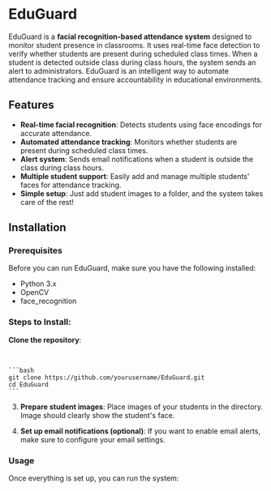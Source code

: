 # EduGuard

EduGuard is a **facial recognition-based attendance system** designed to monitor student presence in classrooms. It uses real-time face detection to verify whether students are present during scheduled class times. When a student is detected outside class during class hours, the system sends an alert to administrators. EduGuard is an intelligent way to automate attendance tracking and ensure accountability in educational environments.

## Features

- **Real-time facial recognition**: Detects students using face encodings for accurate attendance.
- **Automated attendance tracking**: Monitors whether students are present during scheduled class times.
- **Alert system**: Sends email notifications when a student is outside the class during class hours.
- **Multiple student support**: Easily add and manage multiple students' faces for attendance tracking.
- **Simple setup**: Just add student images to a folder, and the system takes care of the rest!

## Installation

### Prerequisites

Before you can run EduGuard, make sure you have the following installed:

- Python 3.x
- OpenCV
- face_recognition

### Steps to Install:

  **Clone the repository**:

<br>
  
    ```bash
    git clone https://github.com/yourusername/EduGuard.git
    cd EduGuard
    ```


3. **Prepare student images**:
    Place images of your students in the directory. Image should clearly show the student's face.

4. **Set up email notifications (optional)**:
    If you want to enable email alerts, make sure to configure your email settings. 
### Usage

Once everything is set up, you can run the system:


